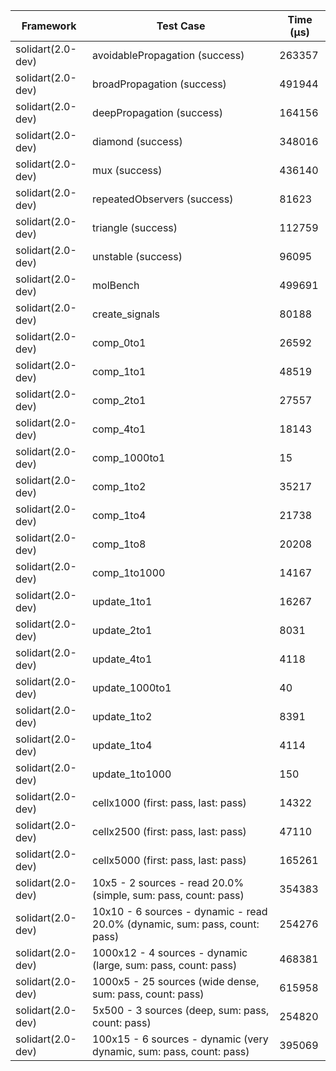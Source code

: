 | Framework | Test Case | Time (μs) |
| --- | --- | --- |
| solidart(2.0-dev) | avoidablePropagation (success) | 263357 |
| solidart(2.0-dev) | broadPropagation (success) | 491944 |
| solidart(2.0-dev) | deepPropagation (success) | 164156 |
| solidart(2.0-dev) | diamond (success) | 348016 |
| solidart(2.0-dev) | mux (success) | 436140 |
| solidart(2.0-dev) | repeatedObservers (success) | 81623 |
| solidart(2.0-dev) | triangle (success) | 112759 |
| solidart(2.0-dev) | unstable (success) | 96095 |
| solidart(2.0-dev) | molBench | 499691 |
| solidart(2.0-dev) | create_signals | 80188 |
| solidart(2.0-dev) | comp_0to1 | 26592 |
| solidart(2.0-dev) | comp_1to1 | 48519 |
| solidart(2.0-dev) | comp_2to1 | 27557 |
| solidart(2.0-dev) | comp_4to1 | 18143 |
| solidart(2.0-dev) | comp_1000to1 | 15 |
| solidart(2.0-dev) | comp_1to2 | 35217 |
| solidart(2.0-dev) | comp_1to4 | 21738 |
| solidart(2.0-dev) | comp_1to8 | 20208 |
| solidart(2.0-dev) | comp_1to1000 | 14167 |
| solidart(2.0-dev) | update_1to1 | 16267 |
| solidart(2.0-dev) | update_2to1 | 8031 |
| solidart(2.0-dev) | update_4to1 | 4118 |
| solidart(2.0-dev) | update_1000to1 | 40 |
| solidart(2.0-dev) | update_1to2 | 8391 |
| solidart(2.0-dev) | update_1to4 | 4114 |
| solidart(2.0-dev) | update_1to1000 | 150 |
| solidart(2.0-dev) | cellx1000 (first: pass, last: pass) | 14322 |
| solidart(2.0-dev) | cellx2500 (first: pass, last: pass) | 47110 |
| solidart(2.0-dev) | cellx5000 (first: pass, last: pass) | 165261 |
| solidart(2.0-dev) | 10x5 - 2 sources - read 20.0% (simple, sum: pass, count: pass) | 354383 |
| solidart(2.0-dev) | 10x10 - 6 sources - dynamic - read 20.0% (dynamic, sum: pass, count: pass) | 254276 |
| solidart(2.0-dev) | 1000x12 - 4 sources - dynamic (large, sum: pass, count: pass) | 468381 |
| solidart(2.0-dev) | 1000x5 - 25 sources (wide dense, sum: pass, count: pass) | 615958 |
| solidart(2.0-dev) | 5x500 - 3 sources (deep, sum: pass, count: pass) | 254820 |
| solidart(2.0-dev) | 100x15 - 6 sources - dynamic (very dynamic, sum: pass, count: pass) | 395069 |
